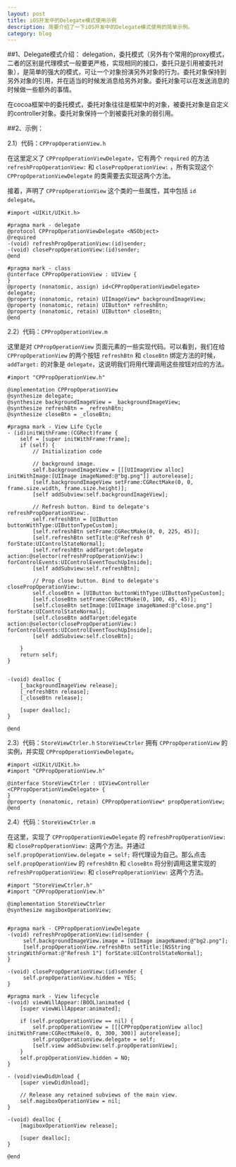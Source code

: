 ```yaml
---
layout: post
title: iOS开发中的Delegate模式使用示例
description: 简要介绍了一下iOS开发中的Delegate模式使用的简单示例。
category: blog
---
```


##1、Delegate模式介绍：
delegation，委托模式（另外有个常用的proxy模式，二者的区别是代理模式一般要更严格，实现相同的接口，委托只是引用被委托对象），是简单的强大的模式，可让一个对象扮演另外对象的行为。委托对象保持到另外对象的引用，并在适当的时候发消息给另外对象。委托对象可以在发送消息的时候做一些额外的事情。

在cocoa框架中的委托模式，委托对象往往是框架中的对象，被委托对象是自定义的controller对象。委托对象保持一个到被委托对象的弱引用。

##2、示例：

2.1）代码：`CPPropOperationView.h`

在这里定义了 `CPPropOperationViewDelegate`，它有两个 `required` 的方法 `refreshPropOperationView:` 和 `closePropOperationView:` ，所有实现这个 `CPPropOperationViewDelegate` 的类需要去实现这两个方法。

接着，声明了 `CPPropOperationView` 这个类的一些属性，其中包括 `id delegate`。

	#import <UIKit/UIKit.h>
	 
	#pragma mark - delegate
	@protocol CPPropOperationViewDelegate <NSObject>
	@required
	-(void) refreshPropOperationView:(id)sender;
	-(void) closePropOperationView:(id)sender; 
	@end
	 
	#pragma mark - class
	@interface CPPropOperationView : UIView {
	}
	@property (nonatomic, assign) id<CPPropOperationViewDelegate> delegate;
	@property (nonatomic, retain) UIImageView* backgroundImageView;
	@property (nonatomic, retain) UIButton* refreshBtn;
	@property (nonatomic, retain) UIButton* closeBtn;
	@end

2.2）代码：`CPPropOperationView.m`

这里是对 `CPPropOperationView` 页面元素的一些实现代码。可以看到，我们在给 `CPPropOperationView` 的两个按钮 `refreshBtn` 和 `closeBtn` 绑定方法的时候，`addTarget:` 的对象是 `delegate`，这说明我们将用代理调用这些按钮对应的方法。

	#import "CPPropOperationView.h"
	 
	@implementation CPPropOperationView
	@synthesize delegate;
	@synthesize backgroundImageView = _backgroundImageView;
	@synthesize refreshBtn = _refreshBtn;
	@synthesize closeBtn = _closeBtn;
	 
	#pragma mark - View Life Cycle
	- (id)initWithFrame:(CGRect)frame {
	    self = [super initWithFrame:frame];
	    if (self) {
	        // Initialization code       
	        
	        // background image.
	        self.backgroundImageView = [[[UIImageView alloc] initWithImage:[UIImage imageNamed:@"bg.png"]] autorelease];
	        [self.backgroundImageView setFrame:CGRectMake(0, 0, frame.size.width, frame.size.height)];
	        [self addSubview:self.backgroundImageView];
	         
	        // Refresh button. Bind to delegate's refreshPropOperationView:.
	        self.refreshBtn = [UIButton buttonWithType:UIButtonTypeCustom];
	        [self.refreshBtn setFrame:CGRectMake(0, 0, 225, 45)];
	        [self.refreshBtn setTitle:@"Refresh 0" forState:UIControlStateNormal];
	        [self.refreshBtn addTarget:delegate action:@selector(refreshPropOperationView:) forControlEvents:UIControlEventTouchUpInside];
	        [self addSubview:self.refreshBtn];
	        
	        // Prop close button. Bind to delegate's closePropOperationView:.
	        self.closeBtn = [UIButton buttonWithType:UIButtonTypeCustom];
	        [self.closeBtn setFrame:CGRectMake(0, 100, 45, 45)];
	        [self.closeBtn setImage:[UIImage imageNamed:@"close.png"] forState:UIControlStateNormal];
	        [self.closeBtn addTarget:delegate action:@selector(closePropOperationView:) forControlEvents:UIControlEventTouchUpInside];
	        [self addSubview:self.closeBtn];
	        
	    }
	    return self;
	}
	 
	 
	-(void) dealloc {
	    [_backgroundImageView release];
	    [_refreshBtn release];
	    [_closeBtn release];
	    
	    [super dealloc];
	}
	 
	@end

2.3）代码：`StoreViewCtrler.h`
`StoreViewCtrler` 拥有 `CPPropOperationView` 的实例，并实现 `CPPropOperationViewDelegate`。

	#import <UIKit/UIKit.h>
	#import "CPPropOperationView.h"
	 
	@interface StoreViewCtrler : UIViewController <CPPropOperationViewDelegate> {
	}
	@property (nonatomic, retain) CPPropOperationView* propOperationView;
	@end

2.4）代码：`StoreViewCtrler.m`

在这里，实现了 `CPPropOperationViewDelegate` 的 `refreshPropOperationView:` 和 `closePropOperationView:` 这两个方法。并通过 `self.propOperationView.delegate = self;` 将代理设为自己。那么点击 `self.propOperationView` 的 `refreshBtn` 和 `closeBtn` 将分别调用这里实现的 `refreshPropOperationView:` 和 `closePropOperationView:` 这两个方法。

	#import "StoreViewCtrler.h"
	#import "CPPropOperationView.h"
	 
	@implementation StoreViewCtrler
	@synthesize magiboxOperationView;
	 
	 
	#pragma mark - CPPropOperationViewDelegate 
	-(void) refreshPropOperationView:(id)sender { 
	     self.backgroundImageView.image = [UIImage imageNamed:@"bg2.png"];
	     [self.propOperationView.refreshBtn setTitle:[NSString stringWithFormat:@"Refresh 1"] forState:UIControlStateNormal]; 
	}
	 
	-(void) closePropOperationView:(id)sender {
	     self.propOperationView.hidden = YES;
	}
	 
	#pragma mark - View lifecycle 
	-(void) viewWillAppear:(BOOL)animated {
	    [super viewWillAppear:animated];
	     
	    if (self.propOperationView == nil) {
	        self.propOperationView = [[[CPPropOperationView alloc] initWithFrame:CGRectMake(0, 0, 300, 300)] autorelease];
	        self.propOperationView.delegate = self;
	        [self.view addSubview:self.propOperationView];
	    }
	    self.propOperationView.hidden = NO;
	}
	 
	- (void)viewDidUnload {
	    [super viewDidUnload];
	    
	    // Release any retained subviews of the main view.
	    self.magiboxOperationView = nil;
	}
	 
	-(void) dealloc {
	    [magiboxOperationView release];
	    
	    [super dealloc];
	}
	 
	@end